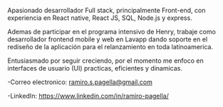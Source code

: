 Apasionado desarrollador Full stack, principalmente Front-end, con experiencia en React native, React JS, SQL, Node.js y express.

Ademas de participar en el programa intensivo de Henry, trabaje como desarrollador frontend mobile y web en Lavapp dando soporte en el rediseño de la aplicación para el relanzamiento en toda latinoamerica.

Entusiasmado por seguir creciendo, por el momento me enfoco en interfaces de usuario (UI) practicas, eficientes y dinamicas.

-Correo electronico: ramiro.s.pagella@gmail.com

-LinkedIn: https://www.linkedin.com/in/ramiro-pagella/
